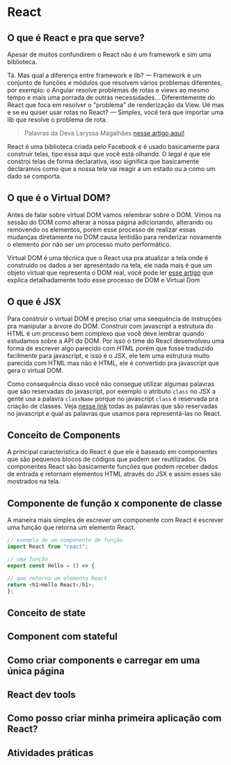 # React

## O que é React e pra que serve?

Apesar de muitos confundirem o React não é um framework e sim uma biblioteca.

Tá. Mas qual a diferença entre framework e lib? — Framework é um conjunto de funções e módulos que resolvem vários problemas diferentes, por exemplo: o Angular resolve problemas de rotas e views ao mesmo tempo e mais uma porrada de outras necessidades... Diferentemente do React que foca em resolver o "problema" de renderização da View. Ué mas e se eu quiser usar rotas no React? — Simples, você terá que importar uma lib que resolve o problema de rota.

> Palavras da Deva Laryssa Magalhães [nesse artigo aqui!](https://medium.com/@larymagal/react-para-iniciantes-f09360a24786)

React é uma biblioteca criada pelo Facebook e é usado basicamente para construir telas, tipo essa aqui que você está olhando. O legal é que ele constroi telas de forma declarativa, isso significa que basicamente declaramos como que a nossa tela vai reagir a um estado ou a como um dado se comporta.

## O que é o Virtual DOM?

Antes de falar sobre virtual DOM vamos relembrar sobre o DOM. Vimos na sessão do DOM como alterar a nossa página adicionando, alterando ou removendo os elementos, porém esse processo de realizar essas mudanças diretamente no DOM causa lentidão para renderizar novamente o elemento por não ser um processo muito performático.

Virtual DOM é uma técnica que o React usa pra atualizar a tela onde é construido os dados a ser apresentado na tela, ele nada mais é que um objeto virtual que representa o DOM real, você pode ler [esse artigo](https://medium.com/roliveiradev/por-que-getelementbyid-deve-ser-evitado-6b0d35d055fe) que explica detalhadamente todo esse processo de DOM e Virtual Dom

## O que é JSX

Para construir o virtual DOM é preciso criar uma seequência de instruções pra manipular a árvore do DOM. Construir com javascript a estrutura do HTML é um processo bem complexo que você deve lembrar quando estudamos sobre a API do DOM. Por isso o time do React desenvolveu uma forma de escrever algo parecido com HTML porém que fosse traduzido facilmente para javascript, e isso é o JSX, ele tem uma estrutura muito parecida com HTML mas não é HTML, ele é convertido pra javascript que gera o virtual DOM.

Como consequência disso você não consegue utilizar algumas palavras que são reservadas do javascript, por exemplo o atributo `class` no JSX a gente usa a palavra `className` porque no javascript `class` é reservada pra criação de classes. Veja [nesse link](https://pt-br.reactjs.org/docs/dom-elements.html) todas as palavras que são reservadas no javascript e qual as palavras que usamos para representá-las no React.

## Conceito de Components

A principal característica do React é que ele é baseado em componentes que são pequenos blocos de códigos que podem ser reutilizados. Os componentes React são basicamente funções que podem receber dados de entrada e retornam elementos HTML através do JSX e assim esses são mostrados na tela.

## Componente de função x componente de classe

A maneira mais simples de escrever um componente com React é escrever uma função que retorna um elemento React.

```javascript
// exemplo de um componente de função
import React from "react";

// uma função
export const Hello = () => {

// que retorna um elemento React
return <h1>Hello React</h1>;
};
```

## Conceito de state

## Component com stateful

## Como criar  components e carregar em uma única página

## React dev tools

## Como posso criar minha primeira aplicação com React?

## Atividades práticas

